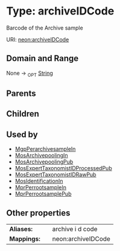 
# Type: archiveIDCode


Barcode of the Archive sample

URI: [neon:archiveIDCode](https://data.neonscience.org/archiveIDCode)


## Domain and Range

None ->  <sub>OPT</sub> [String](types/String.md)

## Parents


## Children


## Used by

 * [MgpPerarchivesampleIn](MgpPerarchivesampleIn.md)
 * [MosArchivepoolingIn](MosArchivepoolingIn.md)
 * [MosArchivepoolingPub](MosArchivepoolingPub.md)
 * [MosExpertTaxonomistIDProcessedPub](MosExpertTaxonomistIDProcessedPub.md)
 * [MosExpertTaxonomistIDRawPub](MosExpertTaxonomistIDRawPub.md)
 * [MosIdentificationIn](MosIdentificationIn.md)
 * [MprPerrootsampleIn](MprPerrootsampleIn.md)
 * [MprPerrootsamplePub](MprPerrootsamplePub.md)

## Other properties

|  |  |  |
| --- | --- | --- |
| **Aliases:** | | archive i d code |
| **Mappings:** | | neon:archiveIDCode |

